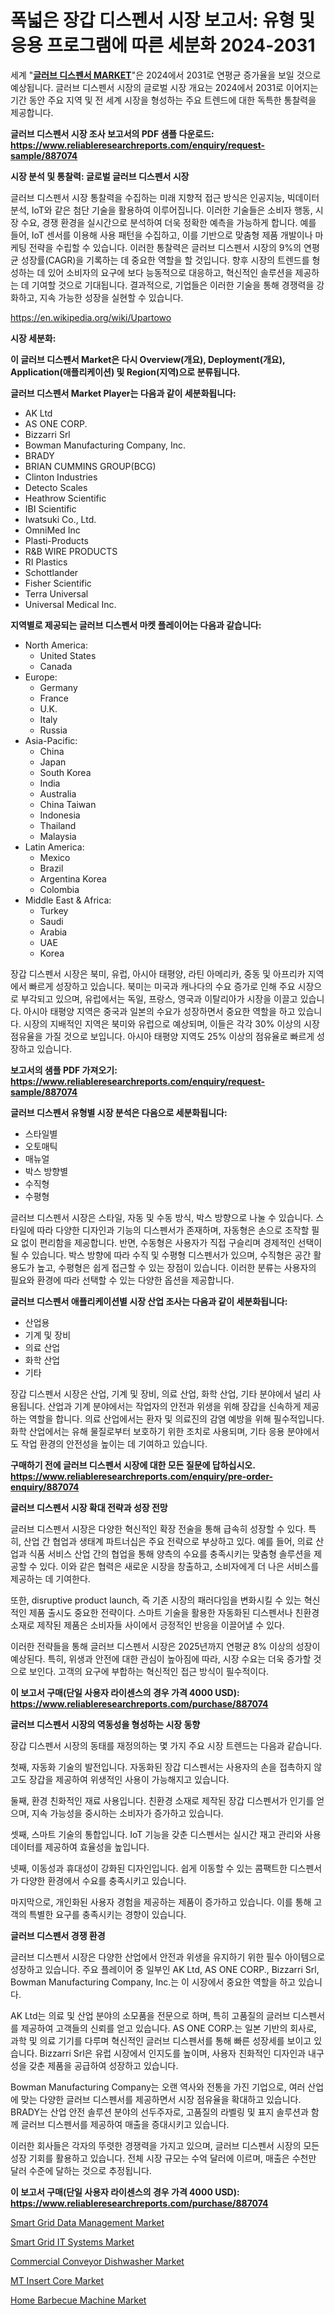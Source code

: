 <p><h1>폭넓은 장갑 디스펜서 시장 보고서: 유형 및 응용 프로그램에 따른 세분화 2024-2031</h1></p><p>세계 "<strong><a href="https://www.reliableresearchreports.com/glove-dispensers-r887074?utm_campaign=106&utm_medium=8&utm_source=Github&utm_content=ia&utm_term=22102024&utm_id=glove-dispensers">글러브 디스펜서 MARKET</a></strong>"은 2024에서 2031로 연평균 증가율을 보일 것으로 예상됩니다. 글러브 디스펜서 시장의 글로벌 시장 개요는 2024에서 2031로 이어지는 기간 동안 주요 지역 및 전 세계 시장을 형성하는 주요 트렌드에 대한 독특한 통찰력을 제공합니다.</p>
<p><strong>글러브 디스펜서 시장 조사 보고서의 PDF 샘플 다운로드: <a href="https://www.reliableresearchreports.com/enquiry/request-sample/887074?utm_campaign=106&utm_medium=8&utm_source=Github&utm_content=ia&utm_term=22102024&utm_id=glove-dispensers">https://www.reliableresearchreports.com/enquiry/request-sample/887074</a></strong></p>
<p><strong>시장 분석 및 통찰력: 글로벌 글러브 디스펜서 시장</strong></p>
<p><p>글러브 디스펜서 시장 통찰력을 수집하는 미래 지향적 접근 방식은 인공지능, 빅데이터 분석, IoT와 같은 첨단 기술을 활용하여 이루어집니다. 이러한 기술들은 소비자 행동, 시장 수요, 경쟁 환경을 실시간으로 분석하여 더욱 정확한 예측을 가능하게 합니다. 예를 들어, IoT 센서를 이용해 사용 패턴을 수집하고, 이를 기반으로 맞춤형 제품 개발이나 마케팅 전략을 수립할 수 있습니다. 이러한 통찰력은 글러브 디스펜서 시장의 9%의 연평균 성장률(CAGR)을 기록하는 데 중요한 역할을 할 것입니다. 향후 시장의 트렌드를 형성하는 데 있어 소비자의 요구에 보다 능동적으로 대응하고, 혁신적인 솔루션을 제공하는 데 기여할 것으로 기대됩니다. 결과적으로, 기업들은 이러한 기술을 통해 경쟁력을 강화하고, 지속 가능한 성장을 실현할 수 있습니다.</p></p>
<p><a href="%7CAUTHORITHY_DOMAIN_URL%7C?utm_campaign=106&utm_medium=8&utm_source=Github&utm_content=ia&utm_term=22102024&utm_id=glove-dispensers">https://en.wikipedia.org/wiki/Upartowo</a></p>
<p><strong>시장 세분화:</strong></p>
<p><strong>이 글러브 디스펜서 Market은 다시 Overview(개요), Deployment(개요), Application(애플리케이션) 및 Region(지역)으로 분류됩니다.</strong></p>
<p><strong>글러브 디스펜서 Market Player는 다음과 같이 세분화됩니다:</strong></p>
<p><ul><li>AK Ltd</li><li>AS ONE CORP.</li><li>Bizzarri Srl</li><li>Bowman Manufacturing Company, Inc.</li><li>BRADY</li><li>BRIAN CUMMINS GROUP(BCG)</li><li>Clinton Industries</li><li>Detecto Scales</li><li>Heathrow Scientific</li><li>IBI Scientific</li><li>Iwatsuki Co., Ltd.</li><li>OmniMed Inc</li><li>Plasti-Products</li><li>R&B WIRE PRODUCTS</li><li>RI Plastics</li><li>Schottlander</li><li>Fisher Scientific</li><li>Terra Universal</li><li>Universal Medical Inc.</li></ul></p>
<p><strong>지역별로 제공되는 글러브 디스펜서 마켓 플레이어는 다음과 같습니다:</strong></p>
<p><ul>
    <li>
        North America:
        <ul>
            <li>United States</li>
            <li>Canada</li>
        </ul>
    </li>
    <li>
        Europe:
        <ul>
            <li>Germany</li>
            <li>France</li>
            <li>U.K.</li>
            <li>Italy</li>
            <li>Russia</li>
        </ul>
    </li>
    <li>
        Asia-Pacific:
        <ul>
            <li>China</li>
            <li>Japan</li>
            <li>South Korea</li>
            <li>India</li>
            <li>Australia</li>
            <li>China Taiwan</li>
            <li>Indonesia</li>
            <li>Thailand</li>
            <li>Malaysia</li>
        </ul>
    </li>
    <li>
        Latin America:
        <ul>
            <li>Mexico</li>
            <li>Brazil</li>
            <li>Argentina Korea</li>
            <li>Colombia</li>
        </ul>
    </li>
    <li>
        Middle East & Africa:
        <ul>
            <li>Turkey</li>
            <li>Saudi</li>
            <li>Arabia</li>
            <li>UAE</li>
            <li>Korea</li>
        </ul>
    </li>
    </ul></p>
<p><p>장갑 디스펜서 시장은 북미, 유럽, 아시아 태평양, 라틴 아메리카, 중동 및 아프리카 지역에서 빠르게 성장하고 있습니다. 북미는 미국과 캐나다의 수요 증가로 인해 주요 시장으로 부각되고 있으며, 유럽에서는 독일, 프랑스, 영국과 이탈리아가 시장을 이끌고 있습니다. 아시아 태평양 지역은 중국과 일본의 수요가 성장하면서 중요한 역할을 하고 있습니다. 시장의 지배적인 지역은 북미와 유럽으로 예상되며, 이들은 각각 30% 이상의 시장 점유율을 가질 것으로 보입니다. 아시아 태평양 지역도 25% 이상의 점유율로 빠르게 성장하고 있습니다.</p></p>
<p><strong>보고서의 샘플 PDF 가져오기: <a href="https://www.reliableresearchreports.com/enquiry/request-sample/887074?utm_campaign=106&utm_medium=8&utm_source=Github&utm_content=ia&utm_term=22102024&utm_id=glove-dispensers">https://www.reliableresearchreports.com/enquiry/request-sample/887074</a></strong></p>
<p><strong>글러브 디스펜서 유형별 시장 분석은 다음으로 세분화됩니다:</strong></p>
<p><ul><li>스타일별</li><li>오토매틱</li><li>매뉴얼</li><li>박스 방향별</li><li>수직형</li><li>수평형</li></ul></p>
<p><p>글러브 디스펜서 시장은 스타일, 자동 및 수동 방식, 박스 방향으로 나눌 수 있습니다. 스타일에 따라 다양한 디자인과 기능의 디스펜서가 존재하며, 자동형은 손으로 조작할 필요 없이 편리함을 제공합니다. 반면, 수동형은 사용자가 직접 구슬리며 경제적인 선택이 될 수 있습니다. 박스 방향에 따라 수직 및 수평형 디스펜서가 있으며, 수직형은 공간 활용도가 높고, 수평형은 쉽게 접근할 수 있는 장점이 있습니다. 이러한 분류는 사용자의 필요와 환경에 따라 선택할 수 있는 다양한 옵션을 제공합니다.</p></p>
<p><strong>글러브 디스펜서 애플리케이션별 시장 산업 조사는 다음과 같이 세분화됩니다:</strong></p>
<p><ul><li>산업용</li><li>기계 및 장비</li><li>의료 산업</li><li>화학 산업</li><li>기타</li></ul></p>
<p><p>장갑 디스펜서 시장은 산업, 기계 및 장비, 의료 산업, 화학 산업, 기타 분야에서 널리 사용됩니다. 산업과 기계 분야에서는 작업자의 안전과 위생을 위해 장갑을 신속하게 제공하는 역할을 합니다. 의료 산업에서는 환자 및 의료진의 감염 예방을 위해 필수적입니다. 화학 산업에서는 유해 물질로부터 보호하기 위한 조치로 사용되며, 기타 응용 분야에서도 작업 환경의 안전성을 높이는 데 기여하고 있습니다.</p></p>
<p><strong>구매하기 전에 글러브 디스펜서 시장에 대한 모든 질문에 답하십시오. <a href="https://www.reliableresearchreports.com/enquiry/pre-order-enquiry/887074?utm_campaign=106&utm_medium=8&utm_source=Github&utm_content=ia&utm_term=22102024&utm_id=glove-dispensers">https://www.reliableresearchreports.com/enquiry/pre-order-enquiry/887074</a></strong></p>
<p><strong>글러브 디스펜서 시장 확대 전략과 성장 전망</strong></p>
<p><p>글러브 디스펜서 시장은 다양한 혁신적인 확장 전술을 통해 급속히 성장할 수 있다. 특히, 산업 간 협업과 생태계 파트너십은 주요 전략으로 부상하고 있다. 예를 들어, 의료 산업과 식품 서비스 산업 간의 협업을 통해 양측의 수요를 충족시키는 맞춤형 솔루션을 제공할 수 있다. 이와 같은 협력은 새로운 시장을 창출하고, 소비자에게 더 나은 서비스를 제공하는 데 기여한다.</p><p>또한, disruptive product launch, 즉 기존 시장의 패러다임을 변화시킬 수 있는 혁신적인 제품 출시도 중요한 전략이다. 스마트 기술을 활용한 자동화된 디스펜서나 친환경 소재로 제작된 제품은 소비자들 사이에서 긍정적인 반응을 이끌어낼 수 있다. </p><p>이러한 전략들을 통해 글러브 디스펜서 시장은 2025년까지 연평균 8% 이상의 성장이 예상된다. 특히, 위생과 안전에 대한 관심이 높아짐에 따라, 시장 수요는 더욱 증가할 것으로 보인다. 고객의 요구에 부합하는 혁신적인 접근 방식이 필수적이다.</p></p>
<p><strong>이 보고서 구매(단일 사용자 라이센스의 경우 가격 4000 USD): <a href="https://www.reliableresearchreports.com/purchase/887074?utm_campaign=106&utm_medium=8&utm_source=Github&utm_content=ia&utm_term=22102024&utm_id=glove-dispensers">https://www.reliableresearchreports.com/purchase/887074</a></strong></p>
<p><strong>글러브 디스펜서 시장의 역동성을 형성하는 시장 동향</strong></p>
<p><p>장갑 디스펜서 시장의 동태를 재정의하는 몇 가지 주요 시장 트렌드는 다음과 같습니다. </p><p>첫째, 자동화 기술의 발전입니다. 자동화된 장갑 디스펜서는 사용자의 손을 접촉하지 않고도 장갑을 제공하여 위생적인 사용이 가능해지고 있습니다. </p><p>둘째, 환경 친화적인 재료 사용입니다. 친환경 소재로 제작된 장갑 디스펜서가 인기를 얻으며, 지속 가능성을 중시하는 소비자가 증가하고 있습니다. </p><p>셋째, 스마트 기술의 통합입니다. IoT 기능을 갖춘 디스펜서는 실시간 재고 관리와 사용 데이터를 제공하여 효율성을 높입니다. </p><p>넷째, 이동성과 휴대성이 강화된 디자인입니다. 쉽게 이동할 수 있는 콤팩트한 디스펜서가 다양한 환경에서 수요를 충족시키고 있습니다. </p><p>마지막으로, 개인화된 사용자 경험을 제공하는 제품이 증가하고 있습니다. 이를 통해 고객의 특별한 요구를 충족시키는 경향이 있습니다.</p></p>
<p><strong>글러브 디스펜서 경쟁 환경</strong></p>
<p><p>글러브 디스펜서 시장은 다양한 산업에서 안전과 위생을 유지하기 위한 필수 아이템으로 성장하고 있습니다. 주요 플레이어 중 일부인 AK Ltd, AS ONE CORP., Bizzarri Srl, Bowman Manufacturing Company, Inc.는 이 시장에서 중요한 역할을 하고 있습니다.</p><p>AK Ltd는 의료 및 산업 분야의 소모품을 전문으로 하며, 특히 고품질의 글러브 디스펜서를 제공하여 고객들의 신뢰를 얻고 있습니다. AS ONE CORP.는 일본 기반의 회사로, 과학 및 의료 기기를 다루며 혁신적인 글러브 디스펜서를 통해 빠른 성장세를 보이고 있습니다. Bizzarri Srl은 유럽 시장에서 인지도를 높이며, 사용자 친화적인 디자인과 내구성을 갖춘 제품을 공급하여 성장하고 있습니다.</p><p>Bowman Manufacturing Company는 오랜 역사와 전통을 가진 기업으로, 여러 산업에 맞는 다양한 글러브 디스펜서를 제공하면서 시장 점유율을 확대하고 있습니다. BRADY는 산업 안전 솔루션 분야의 선두주자로, 고품질의 라벨링 및 표지 솔루션과 함께 글러브 디스펜서를 제공하여 매출을 증대시키고 있습니다. </p><p>이러한 회사들은 각자의 뚜렷한 경쟁력을 가지고 있으며, 글러브 디스펜서 시장의 모든 성장 기회를 활용하고 있습니다. 전체 시장 규모는 수억 달러에 이르며, 매출은 수천만 달러 수준에 달하는 것으로 추정됩니다.</p></p>
<p><strong>이 보고서 구매(단일 사용자 라이센스의 경우 가격 4000 USD): <a href="https://www.reliableresearchreports.com/purchase/887074?utm_campaign=106&utm_medium=8&utm_source=Github&utm_content=ia&utm_term=22102024&utm_id=glove-dispensers">https://www.reliableresearchreports.com/purchase/887074</a></strong></p>
<p><p><a href="https://www.linkedin.com/pulse/strategic-market-insights-global-smart-grid-data-management-1qszc?utm_campaign=106&utm_medium=8&utm_source=Github&utm_content=ia&utm_term=22102024&utm_id=glove-dispensers">Smart Grid Data Management Market</a></p><p><a href="https://www.linkedin.com/pulse/smart-grid-systems-market-forecasts-trends-impact-analysis-t1cye?utm_campaign=106&utm_medium=8&utm_source=Github&utm_content=ia&utm_term=22102024&utm_id=glove-dispensers">Smart Grid IT Systems Market</a></p><p><a href="https://issuu.com/reportprime-2/docs/commercial-conveyor-dishwasher-mark_65a1f46f294135?utm_campaign=106&utm_medium=8&utm_source=Github&utm_content=ia&utm_term=22102024&utm_id=glove-dispensers">Commercial Conveyor Dishwasher Market</a></p><p><a href="https://github.com/JamesCox407/Market-Research-Report-List-1/blob/main/mt-insert-core-market.md?utm_campaign=106&utm_medium=8&utm_source=Github&utm_content=ia&utm_term=22102024&utm_id=glove-dispensers">MT Insert Core Market</a></p><p><a href="https://github.com/tacitam515l/Market-Research-Report-List-1/blob/main/home-barbecue-machine-market.md?utm_campaign=106&utm_medium=8&utm_source=Github&utm_content=ia&utm_term=22102024&utm_id=glove-dispensers">Home Barbecue Machine Market</a></p></p>